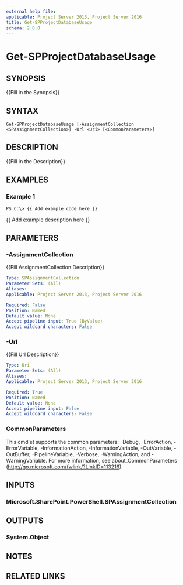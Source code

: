 ```yaml
---
external help file: 
applicable: Project Server 2013, Project Server 2016
title: Get-SPProjectDatabaseUsage
schema: 2.0.0
---
```


# Get-SPProjectDatabaseUsage

## SYNOPSIS
{{Fill in the Synopsis}}

## SYNTAX

```
Get-SPProjectDatabaseUsage [-AssignmentCollection <SPAssignmentCollection>] -Url <Uri> [<CommonParameters>]
```

## DESCRIPTION
{{Fill in the Description}}

## EXAMPLES

### Example 1 
```
PS C:\> {{ Add example code here }}
```

{{ Add example description here }}

## PARAMETERS

### -AssignmentCollection
{{Fill AssignmentCollection Description}}

```yaml
Type: SPAssignmentCollection
Parameter Sets: (All)
Aliases: 
Applicable: Project Server 2013, Project Server 2016

Required: False
Position: Named
Default value: None
Accept pipeline input: True (ByValue)
Accept wildcard characters: False
```

### -Url
{{Fill Url Description}}

```yaml
Type: Uri
Parameter Sets: (All)
Aliases: 
Applicable: Project Server 2013, Project Server 2016

Required: True
Position: Named
Default value: None
Accept pipeline input: False
Accept wildcard characters: False
```

### CommonParameters
This cmdlet supports the common parameters: -Debug, -ErrorAction, -ErrorVariable, -InformationAction, -InformationVariable, -OutVariable, -OutBuffer, -PipelineVariable, -Verbose, -WarningAction, and -WarningVariable. For more information, see about_CommonParameters (http://go.microsoft.com/fwlink/?LinkID=113216).

## INPUTS

### Microsoft.SharePoint.PowerShell.SPAssignmentCollection

## OUTPUTS

### System.Object

## NOTES

## RELATED LINKS

